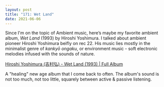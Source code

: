 ```yaml
---
layout: post  
title: "171: Wet Land"  
date: 2021-06-06  
---
```


Since I'm on the topic of Ambient music, here’s maybe my favorite ambient album, *Wet Land* (1993) by Hiroshi Yoshimura. I talked about ambient pioneer Hiroshi Yoshimura beifly on rec 22. His music lies mostly in the minimalist genre of *kankyō ongaku*, or environment music - soft electronic melodies infused with the sounds of nature.

[Hiroshi Yoshimura (吉村弘) - Wet Land (1993) | Full Album](https://youtu.be/Z3m7HXeiHpg)

A "healing" new age album that I come back to often. The album's sound is not too much, not too little, squarely between active & passive listening.